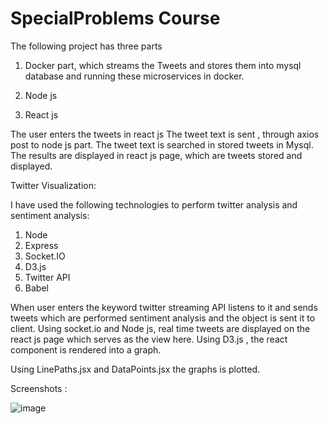 # SpecialProblems Course

The following project has three parts

1. Docker part, which streams the Tweets and stores them into mysql database and running these microservices in docker.


2. Node js
3. React js

The user enters the tweets in react js 
The tweet text is sent , through axios post to node js part. 
The tweet text is searched in stored tweets in Mysql. 
The results are displayed in react js page, which are tweets stored and displayed. 

Twitter Visualization:

I have used the following technologies to perform twitter analysis and sentiment analysis:

1. Node
2. Express
3. Socket.IO
4. D3.js
5. Twitter API
6. Babel

When user enters the keyword twitter streaming API listens to it and sends tweets which are performed
sentiment analysis and the object is sent it to client. 
Using socket.io and Node js, real time tweets are displayed on the react js page 
which serves as the view here. 
Using D3.js , the react component is rendered into a graph.

Using LinePaths.jsx and DataPoints.jsx the graphs is plotted. 

Screenshots :

![image](https://user-images.githubusercontent.com/69762300/114631162-bbc69500-9c81-11eb-90a8-b17343ab76b2.png)


